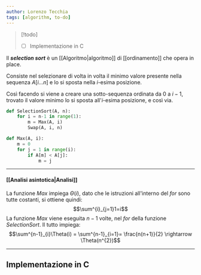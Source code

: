 ```yaml
---
author: Lorenzo Tecchia
tags: [algorithm, to-do]
---
```

>[!todo] 
>- [ ] Implementazione in C

Il ***selection sort*** è un [[Algoritmo|algoritmo]] di [[ordinamento]] che opera in place. 

Consiste nel selezionare di volta in volta il minimo valore presente nella sequenza $A[i \dots n]$ e lo si sposta nella $i$-esima posizione. 

Così facendo si viene a creare una sotto-sequenza ordinata da $0$ a $i-1$, trovato il valore minimo lo si sposta all'$i$-esima posizione, e così via.

```python
def SelectionSort(A, n):
	for i = n-1 in range(1):
		m = Max(A, i)
		Swap(A, i, n)
```

```python
def Max(A, i):
	m = 0
	for j = 1 in range(i):
		if A[m] < A[j]:
			m = j
```

---
#### [[Analisi asintotica|Analisi]]
La funzione _Max_ impiega $\Theta(i)$, dato che le istruzioni all'interno del $for$ sono tutte costanti, si ottiene quindi:
$$\sum^{i}_{j=1}1=i$$
La funzione _Max_ viene eseguita $n-1$ volte, nel $for$ della funzione _SelectionSort_.
Il tutto impiega:
$$\sum^{n-1}_{i}\Theta(i) = \sum^{n-1}_{i=1}= \frac{n(n+1)}{2} \rightarrow \Theta(n^{2})$$

---
## Implementazione in C
```C
```